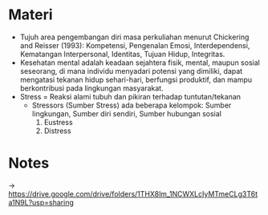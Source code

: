 # Materi
- Tujuh area pengembangan diri masa perkuliahan menurut Chickering and Reisser (1993): Kompetensi, Pengenalan Emosi, Interdependensi, Kematangan Interpersonal, Identitas, Tujuan Hidup, Integritas.
- Kesehatan mental adalah keadaan sejahtera fisik, mental, maupun sosial seseorang, di mana individu menyadari potensi yang dimiliki, dapat mengatasi tekanan hidup sehari-hari, berfungsi produktif, dan mampu berkontribusi pada lingkungan masyarakat.
- Stress = Reaksi alami tubuh dan pikiran terhadap tuntutan/tekanan
  - Stressors (Sumber Stress) ada beberapa kelompok: Sumber lingkungan, Sumber diri sendiri, Sumber hubungan sosial
      1. Eustress
      2. Distress
# Notes
-> https://drive.google.com/drive/folders/1THX8lm_1NCWXLcIyMTmeCLg3T6ta1N9L?usp=sharing

